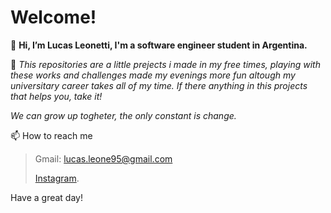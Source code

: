 # Welcome!

👋 **Hi, I’m Lucas Leonetti, I'm a software engineer student in Argentina.**

>

🌱 *This repositories are a little prejects i made in my free times, playing with these works and challenges made my evenings more fun altough my universitary career takes all of my time. If there anything in this projects that helps you, take it!*
    
>
   
>
   *We can grow up togheter, the only constant is change.*


📫 How to reach me  

> Gmail: lucas.leone95@gmail.com
> 
> [Instagram](https://www.instagram.com/lucasleonetti/?hl=es-la).

Have a great day!
